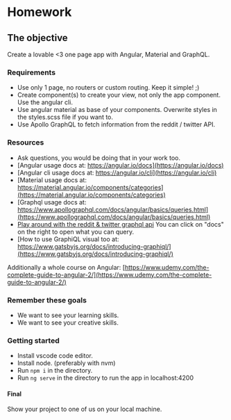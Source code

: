 # Homework

## The objective

Create a lovable <3 one page app with Angular, Material and GraphQL.

### Requirements

- Use only 1 page, no routers or custom routing. Keep it simple! ;)
- Create component(s) to create your view, not only the app component. Use the angular cli.
- Use angular material as base of your components. Overwrite styles in the styles.scss file if you want to.
- Use Apollo GraphQL to fetch information from the reddit / twitter API.

### Resources

- Ask questions, you would be doing that in your work too.
- [Angular usage docs at: https://angular.io/docs](https://angular.io/docs)
- [Angular cli usage docs at: https://angular.io/cli](https://angular.io/cli)
- [Material usage docs at: https://material.angular.io/components/categories](https://material.angular.io/components/categories)
- [Graphql usage docs at: https://www.apollographql.com/docs/angular/basics/queries.html](https://www.apollographql.com/docs/angular/basics/queries.html)
- [Play around with the reddit & twitter graphql api](<https://www.graphqlhub.com/playground?query=%23%20Hit%20the%20Play%20button%20above!%0A%23%20Hit%20%22Docs%22%20on%20the%20right%20to%20explore%20the%20API%0A%0A%7B%0A%20%20graphQLHub%0A%20%09reddit%20%7B%0A%20%20%20%20user(username%3A%20%22kn0thing%22)%20%7B%0A%20%20%20%20%20%20username%0A%20%20%20%20%20%20commentKarma%0A%20%20%20%20%20%20createdISO%0A%20%20%20%20%7D%0A%20%20%20%20subreddit(name%3A%20%22movies%22)%7B%0A%20%20%20%20%20%20newListings(limit%3A%202)%20%7B%0A%20%20%20%20%20%20%20%20title%0A%20%20%20%20%20%20%20%20comments%20%7B%0A%20%20%20%20%20%20%20%20%20%20body%0A%20%20%20%20%20%20%20%20%20%20author%20%7B%20%0A%20%20%20%20%20%20%20%20%20%20%20%20username%0A%20%20%20%20%20%20%20%20%20%20%09commentKarma%0A%20%20%20%20%20%20%20%20%20%20%7D%0A%20%20%20%20%20%20%20%20%7D%0A%20%20%20%20%20%20%7D%0A%20%20%20%20%7D%0A%20%20%7D%0A%7D>) You can click on "docs" on the right to open what you can query.
- [How to use GraphiQL visual too at: https://www.gatsbyjs.org/docs/introducing-graphiql/](https://www.gatsbyjs.org/docs/introducing-graphiql/)

Additionally a whole course on Angular: [https://www.udemy.com/the-complete-guide-to-angular-2/](https://www.udemy.com/the-complete-guide-to-angular-2/)

### Remember these goals

- We want to see your learning skills.
- We want to see your creative skills.

### Getting started

- Install vscode code editor.
- Install node. (preferably with nvm)
- Run `npm i` in the directory.
- Run `ng serve` in the directory to run the app in localhost:4200

#### Final

Show your project to one of us on your local machine.
